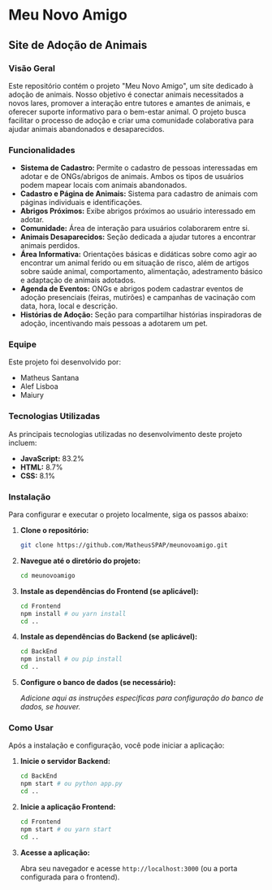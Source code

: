 # Meu Novo Amigo

## Site de Adoção de Animais

### Visão Geral

Este repositório contém o projeto "Meu Novo Amigo", um site dedicado à adoção de animais. Nosso objetivo é conectar animais necessitados a novos lares, promover a interação entre tutores e amantes de animais, e oferecer suporte informativo para o bem-estar animal. O projeto busca facilitar o processo de adoção e criar uma comunidade colaborativa para ajudar animais abandonados e desaparecidos.



### Funcionalidades

- **Sistema de Cadastro:** Permite o cadastro de pessoas interessadas em adotar e de ONGs/abrigos de animais. Ambos os tipos de usuários podem mapear locais com animais abandonados.
- **Cadastro e Página de Animais:** Sistema para cadastro de animais com páginas individuais e identificações.
- **Abrigos Próximos:** Exibe abrigos próximos ao usuário interessado em adotar.
- **Comunidade:** Área de interação para usuários colaborarem entre si.
- **Animais Desaparecidos:** Seção dedicada a ajudar tutores a encontrar animais perdidos.
- **Área Informativa:** Orientações básicas e didáticas sobre como agir ao encontrar um animal ferido ou em situação de risco, além de artigos sobre saúde animal, comportamento, alimentação, adestramento básico e adaptação de animais adotados.
- **Agenda de Eventos:** ONGs e abrigos podem cadastrar eventos de adoção presenciais (feiras, mutirões) e campanhas de vacinação com data, hora, local e descrição.
- **Histórias de Adoção:** Seção para compartilhar histórias inspiradoras de adoção, incentivando mais pessoas a adotarem um pet.




### Equipe

Este projeto foi desenvolvido por:

- Matheus Santana
- Alef Lisboa
- Maiury




### Tecnologias Utilizadas

As principais tecnologias utilizadas no desenvolvimento deste projeto incluem:

- **JavaScript:** 83.2%
- **HTML:** 8.7%
- **CSS:** 8.1%




### Instalação

Para configurar e executar o projeto localmente, siga os passos abaixo:

1.  **Clone o repositório:**

    ```bash
    git clone https://github.com/MatheusSPAP/meunovoamigo.git
    ```

2.  **Navegue até o diretório do projeto:**

    ```bash
    cd meunovoamigo
    ```

3.  **Instale as dependências do Frontend (se aplicável):**

    ```bash
    cd Frontend
    npm install # ou yarn install
    cd ..
    ```

4.  **Instale as dependências do Backend (se aplicável):**

    ```bash
    cd BackEnd
    npm install # ou pip install
    cd ..
    ```

5.  **Configure o banco de dados (se necessário):**

    _Adicione aqui as instruções específicas para configuração do banco de dados, se houver._




### Como Usar

Após a instalação e configuração, você pode iniciar a aplicação:

1.  **Inicie o servidor Backend:**

    ```bash
    cd BackEnd
    npm start # ou python app.py
    cd ..
    ```

2.  **Inicie a aplicação Frontend:**

    ```bash
    cd Frontend
    npm start # ou yarn start
    cd ..
    ```

3.  **Acesse a aplicação:**

    Abra seu navegador e acesse `http://localhost:3000` (ou a porta configurada para o frontend).



